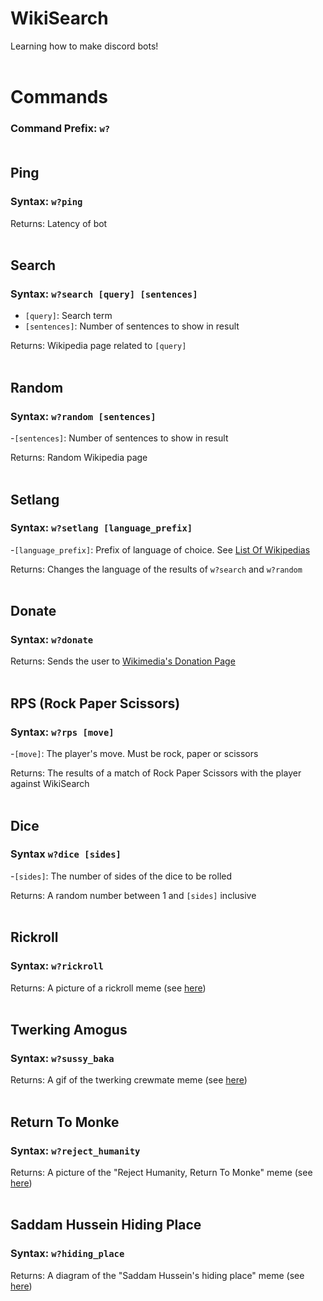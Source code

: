 # WikiSearch
Learning how to make discord bots!
<br><br>

# Commands
### Command Prefix: ```w?```<br><br>

## Ping
### Syntax: ```w?ping```

Returns: Latency of bot
<br><br>

## Search
### Syntax: ```w?search [query] [sentences]```
- ```[query]```: Search term
- ```[sentences]```: Number of sentences to show in result

Returns: Wikipedia page related to ```[query]```
<br><br>

## Random
### Syntax: ```w?random [sentences]```
-```[sentences]```: Number of sentences to show in result

Returns: Random Wikipedia page
<br><br>

## Setlang
### Syntax: ```w?setlang [language_prefix]```
-```[language_prefix]```: Prefix of language of choice. See [List Of Wikipedias](https://en.wikipedia.org/wiki/List_of_Wikipedias)

Returns: Changes the language of the results of ```w?search``` and ```w?random```
<br><br>

## Donate
### Syntax: ```w?donate```

Returns: Sends the user to [Wikimedia's Donation Page](https://donate.wikimedia.org/w/index.php?title=Special:LandingPage)
<br><br>

## RPS (Rock Paper Scissors)
### Syntax: ```w?rps [move]```
-```[move]```: The player's move. Must be rock, paper or scissors

Returns: The results of a match of Rock Paper Scissors with the player against WikiSearch
<br><br>

## Dice
### Syntax ```w?dice [sides]```
-```[sides]```: The number of sides of the dice to be rolled

Returns: A random number between 1 and ```[sides]``` inclusive
<br><br>

## Rickroll
### Syntax: ```w?rickroll```

Returns: A picture of a rickroll meme (see [here](Wikipedia%20Searcher/say_goodbye.jpg))
<br><br>

## Twerking Amogus
### Syntax: ```w?sussy_baka```

Returns: A gif of the twerking crewmate meme (see [here](Wikipedia%20Searcher/amogus.gif))
<br><br>

## Return To Monke
### Syntax: ```w?reject_humanity```

Returns: A picture of the "Reject Humanity, Return To Monke" meme (see [here](Wikipedia%20Searcher/return_to_monke.jpg))
<br><br>

## Saddam Hussein Hiding Place
### Syntax: ```w?hiding_place```

Returns: A diagram of the "Saddam Hussein's hiding place" meme (see [here](Wikipedia%20Searcher/hiding_place.png))
